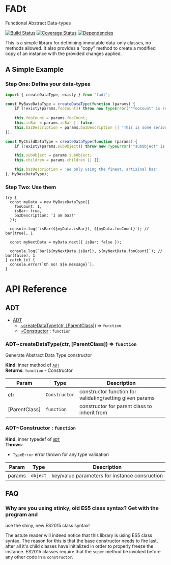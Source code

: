 # FADt

Functional Abstract Data-types

[![Build Status](https://travis-ci.org/edhille/fadt.svg?branch=master)](https://travis-ci.org/edhille/fadt)
[![Coverage Status](https://coveralls.io/repos/github/edhille/fadt/badge.svg?branch=master)](https://coveralls.io/github/edhille/fadt?branch=master)
[![Dependencies](https://david-dm.org/edhille/fadt.svg)](https://david-dm.org/edhille/fadt)

This is a simple library for definining immutable data-only classes, no
methods allowed. It also provides a "copy" method to create a modified copy of
an instance with the provided changes applied.

## A Simple Example

### Step One: Define your data-types

```javascript
import { createDataType, existy } from 'fadt';

const MyBaseDataType = createDataType(function (params) {
	if (!existy(params.fooCount)) throw new TypeError('"fooCount" is required');
	
	this.fooCount = params.fooCount;
	this.isBar = params.isBar || false;
	this.bazDescription = params.bazDescription || 'This is some serious baz!';
});

const MyChildDataType = createDataType(function (params) {
	if (!existy(params.subObject)) throw new TypeError('"subObject" is required');

	this.subObject = params.subObject;
	this.children = params.children || [];

	this.bazDescription = 'We only using the finest, artisinal baz'
}, MyBaseDataType);
```

### Step Two: Use them
```
try {
  const myData = new MyBaseDataType({
    fooCount: 1,
    isBar: true,
    bazDescription: 'I am baz!'
  });

  console.log(`isBar(${myData.isBar}), ${myData.fooCount}`); // bar(true), 1

  const myNextData = myData.next({ isBar: false });

  console.log(`bar(${myNextData.isBar}), ${myNextData.fooCount}`); // bar(false), 1
} catch (e) {
  console.error(`Oh no! ${e.message}`);
}
```

# API Reference
<a name="module_ADT"></a>
## ADT

* [ADT](#module_ADT)
    * [~createDataType(ctr, [ParentClass])](#module_ADT..createDataType) ⇒ <code>function</code>
    * [~Constructor](#module_ADT..Constructor) : <code>function</code>

<a name="module_ADT..createDataType"></a>
### ADT~createDataType(ctr, [ParentClass]) ⇒ <code>function</code>
Generate Abstract Data Type constructor

**Kind**: inner method of <code>[ADT](#module_ADT)</code>  
**Returns**: <code>function</code> - Constructor  

| Param | Type | Description |
| --- | --- | --- |
| ctr | <code>Constructor</code> | constructor function for validating/setting given params |
| [ParentClass] | <code>function</code> | constructor for parent class to inherit from |

<a name="module_ADT..Constructor"></a>
### ADT~Constructor : <code>function</code>
**Kind**: inner typedef of <code>[ADT](#module_ADT)</code>  
**Throws**:

- <code>TypeError</code> error thrown for any type validation


| Param | Type | Description |
| --- | --- | --- |
| params | <code>object</code> | key/value parameters for instance consruction |



## FAQ

### Why are you using stinky, old ES5 class syntax? Get with the program and
use the shiny, new ES2015 class syntax!

The astute reader will indeed notice that this library is using ES5 class
syntax. The reason for this is that the base constructor needs to fire last,
after all it's child classes have initialized in order to properly freeze the
instance. ES2015 classes require that the `super` method be invoked before any
other code in a `constructor`.
